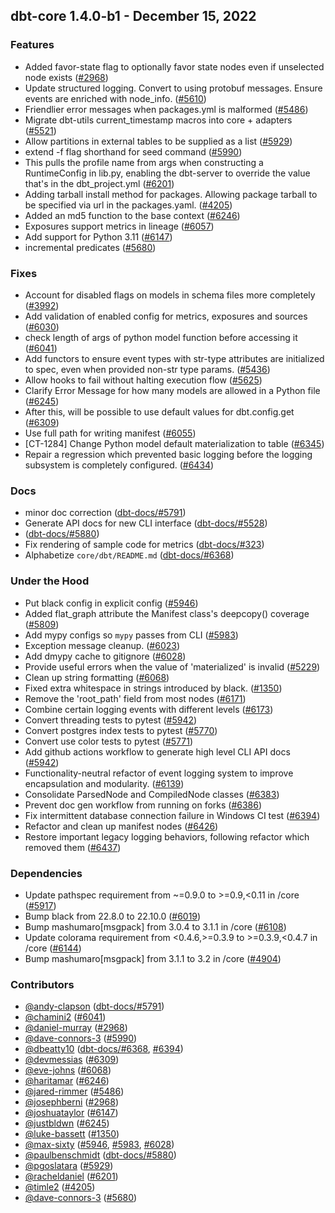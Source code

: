 ## dbt-core 1.4.0-b1 - December 15, 2022

### Features

- Added favor-state flag to optionally favor state nodes even if unselected node exists ([#2968](https://github.com/dbt-labs/dbt-core/issues/2968))
- Update structured logging. Convert to using protobuf messages. Ensure events are enriched with node_info. ([#5610](https://github.com/dbt-labs/dbt-core/issues/5610))
- Friendlier error messages when packages.yml is malformed ([#5486](https://github.com/dbt-labs/dbt-core/issues/5486))
- Migrate dbt-utils current_timestamp macros into core + adapters ([#5521](https://github.com/dbt-labs/dbt-core/issues/5521))
- Allow partitions in external tables to be supplied as a list ([#5929](https://github.com/dbt-labs/dbt-core/issues/5929))
- extend -f flag shorthand for seed command ([#5990](https://github.com/dbt-labs/dbt-core/issues/5990))
- This pulls the profile name from args when constructing a RuntimeConfig in lib.py, enabling the dbt-server to override the value that's in the dbt_project.yml ([#6201](https://github.com/dbt-labs/dbt-core/issues/6201))
- Adding tarball install method for packages. Allowing package tarball to be specified via url in the packages.yaml. ([#4205](https://github.com/dbt-labs/dbt-core/issues/4205))
- Added an md5 function to the base context ([#6246](https://github.com/dbt-labs/dbt-core/issues/6246))
- Exposures support metrics in lineage ([#6057](https://github.com/dbt-labs/dbt-core/issues/6057))
- Add support for Python 3.11 ([#6147](https://github.com/dbt-labs/dbt-core/issues/6147))
- incremental predicates ([#5680](https://github.com/dbt-labs/dbt-core/issues/5680))

### Fixes

- Account for disabled flags on models in schema files more completely ([#3992](https://github.com/dbt-labs/dbt-core/issues/3992))
- Add validation of enabled config for metrics, exposures and sources ([#6030](https://github.com/dbt-labs/dbt-core/issues/6030))
- check length of args of python model function before accessing it ([#6041](https://github.com/dbt-labs/dbt-core/issues/6041))
- Add functors to ensure event types with str-type attributes are initialized to spec, even when provided non-str type params. ([#5436](https://github.com/dbt-labs/dbt-core/issues/5436))
- Allow hooks to fail without halting execution flow ([#5625](https://github.com/dbt-labs/dbt-core/issues/5625))
- Clarify Error Message for how many models are allowed in a Python file ([#6245](https://github.com/dbt-labs/dbt-core/issues/6245))
- After this, will be possible to use default values for dbt.config.get ([#6309](https://github.com/dbt-labs/dbt-core/issues/6309))
- Use full path for writing manifest ([#6055](https://github.com/dbt-labs/dbt-core/issues/6055))
- [CT-1284] Change Python model default materialization to table ([#6345](https://github.com/dbt-labs/dbt-core/issues/6345))
- Repair a regression which prevented basic logging before the logging subsystem is completely configured. ([#6434](https://github.com/dbt-labs/dbt-core/issues/6434))

### Docs

- minor doc correction ([dbt-docs/#5791](https://github.com/dbt-labs/dbt-docs/issues/5791))
- Generate API docs for new CLI interface ([dbt-docs/#5528](https://github.com/dbt-labs/dbt-docs/issues/5528))
-  ([dbt-docs/#5880](https://github.com/dbt-labs/dbt-docs/issues/5880))
- Fix rendering of sample code for metrics ([dbt-docs/#323](https://github.com/dbt-labs/dbt-docs/issues/323))
- Alphabetize `core/dbt/README.md` ([dbt-docs/#6368](https://github.com/dbt-labs/dbt-docs/issues/6368))

### Under the Hood

- Put black config in explicit config ([#5946](https://github.com/dbt-labs/dbt-core/issues/5946))
- Added flat_graph attribute the Manifest class's deepcopy() coverage ([#5809](https://github.com/dbt-labs/dbt-core/issues/5809))
- Add mypy configs so `mypy` passes from CLI ([#5983](https://github.com/dbt-labs/dbt-core/issues/5983))
- Exception message cleanup. ([#6023](https://github.com/dbt-labs/dbt-core/issues/6023))
- Add dmypy cache to gitignore ([#6028](https://github.com/dbt-labs/dbt-core/issues/6028))
- Provide useful errors when the value of 'materialized' is invalid ([#5229](https://github.com/dbt-labs/dbt-core/issues/5229))
- Clean up string formatting ([#6068](https://github.com/dbt-labs/dbt-core/issues/6068))
- Fixed extra whitespace in strings introduced by black. ([#1350](https://github.com/dbt-labs/dbt-core/issues/1350))
- Remove the 'root_path' field from most nodes ([#6171](https://github.com/dbt-labs/dbt-core/issues/6171))
- Combine certain logging events with different levels ([#6173](https://github.com/dbt-labs/dbt-core/issues/6173))
- Convert threading tests to pytest ([#5942](https://github.com/dbt-labs/dbt-core/issues/5942))
- Convert postgres index tests to pytest ([#5770](https://github.com/dbt-labs/dbt-core/issues/5770))
- Convert use color tests to pytest ([#5771](https://github.com/dbt-labs/dbt-core/issues/5771))
- Add github actions workflow to generate high level CLI API docs ([#5942](https://github.com/dbt-labs/dbt-core/issues/5942))
- Functionality-neutral refactor of event logging system to improve encapsulation and modularity. ([#6139](https://github.com/dbt-labs/dbt-core/issues/6139))
- Consolidate ParsedNode and CompiledNode classes ([#6383](https://github.com/dbt-labs/dbt-core/issues/6383))
- Prevent doc gen workflow from running on forks ([#6386](https://github.com/dbt-labs/dbt-core/issues/6386))
- Fix intermittent database connection failure in Windows CI test ([#6394](https://github.com/dbt-labs/dbt-core/issues/6394))
- Refactor and clean up manifest nodes ([#6426](https://github.com/dbt-labs/dbt-core/issues/6426))
- Restore important legacy logging behaviors, following refactor which removed them ([#6437](https://github.com/dbt-labs/dbt-core/issues/6437))

### Dependencies

- Update pathspec requirement from ~=0.9.0 to >=0.9,<0.11 in /core ([#5917](https://github.com/dbt-labs/dbt-core/pull/5917))
- Bump black from 22.8.0 to 22.10.0 ([#6019](https://github.com/dbt-labs/dbt-core/pull/6019))
- Bump mashumaro[msgpack] from 3.0.4 to 3.1.1 in /core ([#6108](https://github.com/dbt-labs/dbt-core/pull/6108))
- Update colorama requirement from <0.4.6,>=0.3.9 to >=0.3.9,<0.4.7 in /core ([#6144](https://github.com/dbt-labs/dbt-core/pull/6144))
- Bump mashumaro[msgpack] from 3.1.1 to 3.2 in /core ([#4904](https://github.com/dbt-labs/dbt-core/issues/4904))

### Contributors
- [@andy-clapson](https://github.com/andy-clapson) ([dbt-docs/#5791](https://github.com/dbt-labs/dbt-docs/issues/5791))
- [@chamini2](https://github.com/chamini2) ([#6041](https://github.com/dbt-labs/dbt-core/issues/6041))
- [@daniel-murray](https://github.com/daniel-murray) ([#2968](https://github.com/dbt-labs/dbt-core/issues/2968))
- [@dave-connors-3](https://github.com/dave-connors-3) ([#5990](https://github.com/dbt-labs/dbt-core/issues/5990))
- [@dbeatty10](https://github.com/dbeatty10) ([dbt-docs/#6368](https://github.com/dbt-labs/dbt-docs/issues/6368), [#6394](https://github.com/dbt-labs/dbt-core/issues/6394))
- [@devmessias](https://github.com/devmessias) ([#6309](https://github.com/dbt-labs/dbt-core/issues/6309))
- [@eve-johns](https://github.com/eve-johns) ([#6068](https://github.com/dbt-labs/dbt-core/issues/6068))
- [@haritamar](https://github.com/haritamar) ([#6246](https://github.com/dbt-labs/dbt-core/issues/6246))
- [@jared-rimmer](https://github.com/jared-rimmer) ([#5486](https://github.com/dbt-labs/dbt-core/issues/5486))
- [@josephberni](https://github.com/josephberni) ([#2968](https://github.com/dbt-labs/dbt-core/issues/2968))
- [@joshuataylor](https://github.com/joshuataylor) ([#6147](https://github.com/dbt-labs/dbt-core/issues/6147))
- [@justbldwn](https://github.com/justbldwn) ([#6245](https://github.com/dbt-labs/dbt-core/issues/6245))
- [@luke-bassett](https://github.com/luke-bassett) ([#1350](https://github.com/dbt-labs/dbt-core/issues/1350))
- [@max-sixty](https://github.com/max-sixty) ([#5946](https://github.com/dbt-labs/dbt-core/issues/5946), [#5983](https://github.com/dbt-labs/dbt-core/issues/5983), [#6028](https://github.com/dbt-labs/dbt-core/issues/6028))
- [@paulbenschmidt](https://github.com/paulbenschmidt) ([dbt-docs/#5880](https://github.com/dbt-labs/dbt-docs/issues/5880))
- [@pgoslatara](https://github.com/pgoslatara) ([#5929](https://github.com/dbt-labs/dbt-core/issues/5929))
- [@racheldaniel](https://github.com/racheldaniel) ([#6201](https://github.com/dbt-labs/dbt-core/issues/6201))
- [@timle2](https://github.com/timle2) ([#4205](https://github.com/dbt-labs/dbt-core/issues/4205))
- [@dave-connors-3](https://github.com/dave-connors-3) ([#5680](https://github.com/dbt-labs/dbt-core/issues/5680))
